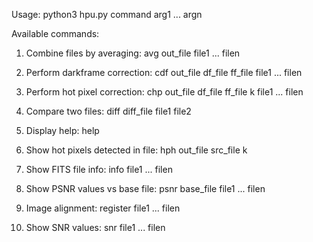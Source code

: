 Usage:
	python3 hpu.py command arg1 ... argn

Available commands:
  1. Combine files by averaging:
     avg out_file file1 ... filen	
	
  2. Perform darkframe correction:
     cdf out_file df_file ff_file file1 ... filen
     
  3. Perform hot pixel correction:
     chp out_file df_file ff_file k file1 ... filen
     
  4. Compare two files:
     diff diff_file file1 file2
     
  5. Display help:
     help
     
  6. Show hot pixels detected in file:
     hph out_file src_file k
     
  7. Show FITS file info:
     info file1 ... filen
     
  8. Show PSNR values vs base file:
     psnr base_file file1 ... filen

  9. Image alignment:
     register file1 ... filen
     
  10. Show SNR values:
      snr file1 ... filen

